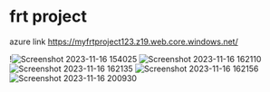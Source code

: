 # frt project
azure link https://myfrtproject123.z19.web.core.windows.net/



!![Screenshot 2023-11-16 154025](https://github.com/Akashvallamkonda/Frt-project1/assets/142730770/866b015e-ac69-438c-8868-813b31036b6e)
![Screenshot 2023-11-16 162110](https://github.com/Akashvallamkonda/Frt-project1/assets/142730770/7dd2c285-7d52-4006-a7bc-61cfbc2e86b0)
![Screenshot 2023-11-16 162135](https://github.com/Akashvallamkonda/Frt-project1/assets/142730770/ba15cbeb-be78-4852-a709-7f3664430e96)
![Screenshot 2023-11-16 162156](https://github.com/Akashvallamkonda/Frt-project1/assets/142730770/6254dc6a-330c-4c90-9726-389fd4a761ff)
![Screenshot 2023-11-16 200930](https://github.com/Akashvallamkonda/Frt-project1/assets/142730770/4130ee76-405b-44eb-af44-4f6727f07bc0)
